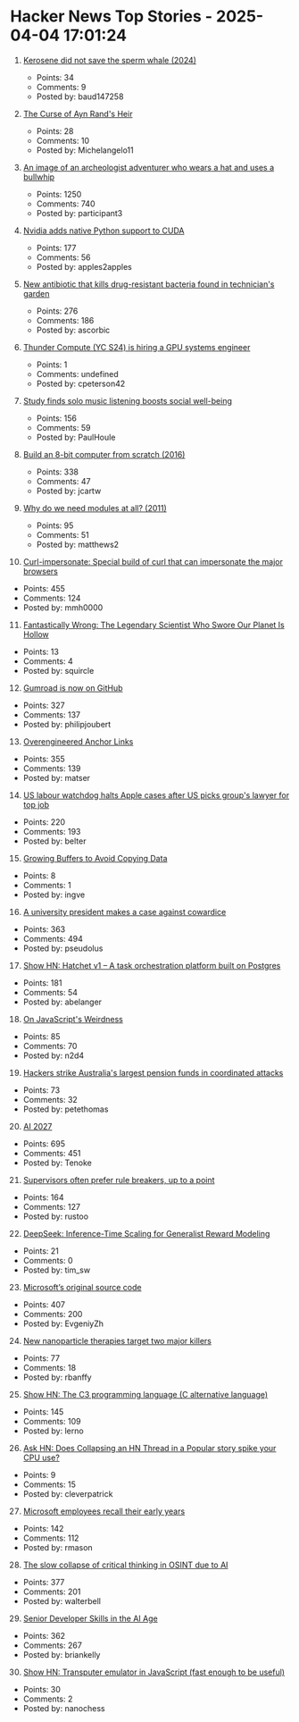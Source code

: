 # Hacker News Top Stories - 2025-04-04 17:01:24

1. [Kerosene did not save the sperm whale (2024)](https://edconway.substack.com/p/no-kerosene-did-not-save-the-sperm)
   - Points: 34
   - Comments: 9
   - Posted by: baud147258

2. [The Curse of Ayn Rand's Heir](https://www.theatlantic.com/ideas/archive/2025/03/ayn-rand-peikoff-inheritance-battle/682219/)
   - Points: 28
   - Comments: 10
   - Posted by: Michelangelo11

3. [An image of an archeologist adventurer who wears a hat and uses a bullwhip](https://theaiunderwriter.substack.com/p/an-image-of-an-archeologist-adventurer)
   - Points: 1250
   - Comments: 740
   - Posted by: participant3

4. [Nvidia adds native Python support to CUDA](https://thenewstack.io/nvidia-finally-adds-native-python-support-to-cuda/)
   - Points: 177
   - Comments: 56
   - Posted by: apples2apples

5. [New antibiotic that kills drug-resistant bacteria found in technician's garden](https://www.nature.com/articles/d41586-025-00945-z)
   - Points: 276
   - Comments: 186
   - Posted by: ascorbic

6. [Thunder Compute (YC S24) is hiring a GPU systems engineer](https://www.ycombinator.com/companies/thunder-compute/jobs/fRSS8JQ-systems-engineer)
   - Points: 1
   - Comments: undefined
   - Posted by: cpeterson42

7. [Study finds solo music listening boosts social well-being](https://phys.org/news/2025-03-solo-music-boosts-social.html)
   - Points: 156
   - Comments: 59
   - Posted by: PaulHoule

8. [Build an 8-bit computer from scratch (2016)](https://eater.net/8bit/)
   - Points: 338
   - Comments: 47
   - Posted by: jcartw

9. [Why do we need modules at all? (2011)](https://groups.google.com/g/erlang-programming/c/LKLesmrss2k)
   - Points: 95
   - Comments: 51
   - Posted by: matthews2

10. [Curl-impersonate: Special build of curl that can impersonate the major browsers](https://github.com/lwthiker/curl-impersonate)
   - Points: 455
   - Comments: 124
   - Posted by: mmh0000

11. [Fantastically Wrong: The Legendary Scientist Who Swore Our Planet Is Hollow](https://www.wired.com/2014/07/fantastically-wrong-hollow-earth/)
   - Points: 13
   - Comments: 4
   - Posted by: squircle

12. [Gumroad is now on GitHub](https://github.com/antiwork/gumroad)
   - Points: 327
   - Comments: 137
   - Posted by: philipjoubert

13. [Overengineered Anchor Links](https://thirty-five.com/overengineered-anchoring)
   - Points: 355
   - Comments: 139
   - Posted by: matser

14. [US labour watchdog halts Apple cases after US picks group's lawyer for top job](https://www.ft.com/content/ad7fcc22-343e-47e3-a6f3-58bfd4294c9d)
   - Points: 220
   - Comments: 193
   - Posted by: belter

15. [Growing Buffers to Avoid Copying Data](https://johnnysswlab.com/growing-buffers-to-avoid-copying-data/)
   - Points: 8
   - Comments: 1
   - Posted by: ingve

16. [A university president makes a case against cowardice](https://www.newyorker.com/news/q-and-a/a-university-president-makes-a-case-against-cowardice)
   - Points: 363
   - Comments: 494
   - Posted by: pseudolus

17. [Show HN: Hatchet v1 – A task orchestration platform built on Postgres](https://github.com/hatchet-dev/hatchet)
   - Points: 181
   - Comments: 54
   - Posted by: abelanger

18. [On JavaScript's Weirdness](https://stack-auth.com/blog/on-javascripts-weirdness)
   - Points: 85
   - Comments: 70
   - Posted by: n2d4

19. [Hackers strike Australia's largest pension funds in coordinated attacks](https://www.reuters.com/technology/cybersecurity/multiple-australian-pension-funds-hit-by-coordinated-hacking-media-reports-say-2025-04-04/)
   - Points: 73
   - Comments: 32
   - Posted by: petethomas

20. [AI 2027](https://ai-2027.com/)
   - Points: 695
   - Comments: 451
   - Posted by: Tenoke

21. [Supervisors often prefer rule breakers, up to a point](https://journals.aom.org/doi/10.5465/amd.2022.0280.summary)
   - Points: 164
   - Comments: 127
   - Posted by: rustoo

22. [DeepSeek: Inference-Time Scaling for Generalist Reward Modeling](https://arxiv.org/abs/2504.02495)
   - Points: 21
   - Comments: 0
   - Posted by: tim_sw

23. [Microsoft’s original source code](https://www.gatesnotes.com/home/home-page-topic/reader/microsoft-original-source-code)
   - Points: 407
   - Comments: 200
   - Posted by: EvgeniyZh

24. [New nanoparticle therapies target two major killers](https://www.science.org/content/article/new-nanoparticle-therapies-target-two-major-killers)
   - Points: 77
   - Comments: 18
   - Posted by: rbanffy

25. [Show HN: The C3 programming language (C alternative language)](https://github.com/c3lang/c3c)
   - Points: 145
   - Comments: 109
   - Posted by: lerno

26. [Ask HN: Does Collapsing an HN Thread in a Popular story spike your CPU use?](undefined)
   - Points: 9
   - Comments: 15
   - Posted by: cleverpatrick

27. [Microsoft employees recall their early years](https://www.seattletimes.com/business/microsoft/microsoft-turns-50-4-employees-recall-their-early-years/)
   - Points: 142
   - Comments: 112
   - Posted by: rmason

28. [The slow collapse of critical thinking in OSINT due to AI](https://www.dutchosintguy.com/post/the-slow-collapse-of-critical-thinking-in-osint-due-to-ai)
   - Points: 377
   - Comments: 201
   - Posted by: walterbell

29. [Senior Developer Skills in the AI Age](https://manuel.kiessling.net/2025/03/31/how-seasoned-developers-can-achieve-great-results-with-ai-coding-agents/)
   - Points: 362
   - Comments: 267
   - Posted by: briankelly

30. [Show HN: Transputer emulator in JavaScript (fast enough to be useful)](https://nanochess.org/transputer_emulator.html)
   - Points: 30
   - Comments: 2
   - Posted by: nanochess

